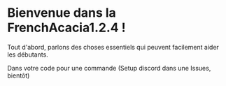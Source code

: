 Bienvenue dans la FrenchAcacia1.2.4 !
======================================

Tout d'abord, parlons des choses essentiels qui peuvent facilement aider les débutants.

Dans votre code pour une commande (Setup discord dans une Issues, bientôt)
